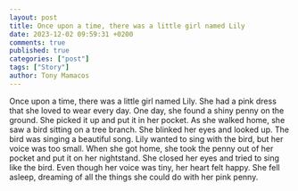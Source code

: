 ```yaml
---
layout: post
title: Once upon a time, there was a little girl named Lily
date: 2023-12-02 09:59:31 +0200
comments: true
published: true
categories: ["post"]
tags: ["Story"]
author: Tony Mamacos
---
```

Once upon a time, there was a little girl named Lily. She had a pink dress that she loved to wear every day. One day, she found a shiny penny on the ground. She picked it up and put it in her pocket. 
As she walked home, she saw a bird sitting on a tree branch. She blinked her eyes and looked up. The bird was singing a beautiful song. Lily wanted to sing with the bird, but her voice was too small. 
When she got home, she took the penny out of her pocket and put it on her nightstand. She closed her eyes and tried to sing like the bird. Even though her voice was tiny, her heart felt happy. She fell asleep, dreaming of all the things she could do with her pink penny.
